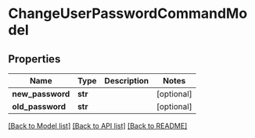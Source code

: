 # ChangeUserPasswordCommandModel

## Properties
Name | Type | Description | Notes
------------ | ------------- | ------------- | -------------
**new_password** | **str** |  | [optional] 
**old_password** | **str** |  | [optional] 

[[Back to Model list]](../README.md#documentation-for-models) [[Back to API list]](../README.md#documentation-for-api-endpoints) [[Back to README]](../README.md)


